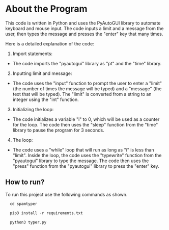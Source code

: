 # About the Program 

This code is written in Python and uses the PyAutoGUI library to automate keyboard and mouse input. 
The code inputs a limit and a message from the user, then types the message and presses the "enter" 
key that many times.

Here is a detailed explanation of the code:

1. Import statements:
- The code imports the "pyautogui" library as "pt" and the "time" library.

2. Inputting limit and message:
- The code uses the "input" function to prompt the user to enter a "limit" (the number of times the message will be typed) 
  and a "message" (the text that will be typed).
  The "limit" is converted from a string to an integer using the "int" function.

3. Initializing the loop:
- The code initializes a variable "i" to 0, which will be used as a counter for the loop.
  The code then uses the "sleep" function from the "time" library to pause the program for 3 seconds.

4. The loop:
- The code uses a "while" loop that will run as long as "i" is less than "limit".
  Inside the loop, the code uses the "typewrite" function from the "pyautogui" library to type the message.
  The code then uses the "press" function from the "pyautogui" library to press the "enter" key.


## How to run?

To run this project use the following commands as shown.

```python
  cd spamtyper

  pip3 install -r requirements.txt

  python3 typer.py
```

